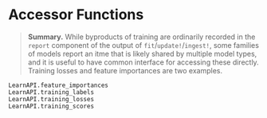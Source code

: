 # Accessor Functions 

> **Summary.** While byproducts of training are ordinarily recorded in the `report`
> component of the output of `fit`/`update!`/`ingest!`, some families of models report an
> itme that is likely shared by multiple model types, and it is useful to have common
> interface for accessing these directly. Training losses and feature importances are two
> examples.

```@docs
LearnAPI.feature_importances
LearnAPI.training_labels
LearnAPI.training_losses
LearnAPI.training_scores
```

